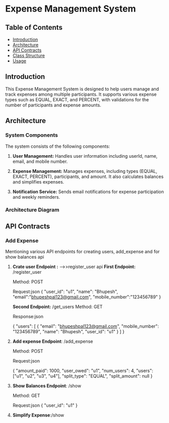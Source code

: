 # Expense Management System

## Table of Contents
- [Introduction](#introduction)
- [Architecture](#architecture)
- [API Contracts](#api-contracts)
- [Class Structure](#class-structure)
- [Usage](#usage)


## Introduction

This Expense Management System is designed to help users manage and track expenses among multiple participants. It supports various expense types such as EQUAL, EXACT, and PERCENT, with validations for the number of participants and expense amounts.

## Architecture

### System Components

The system consists of the following components:

1. **User Management:** Handles user information including userId, name, email, and mobile number.

2. **Expense Management:** Manages expenses, including types (EQUAL, EXACT, PERCENT), participants, and amount. It also calculates balances and simplifies expenses.

3. **Notification Service:** Sends email notifications for expense participation and weekly reminders.

### Architecture Diagram


## API Contracts

### Add Expense
Mentioning various API endpoints for creating users, add_expense and for show balances api
1. **Crate user Endpoint :** -->>register_user api
    **First Endpoint:** /register_user
    
    Method: POST
    
    Request:json
    {
    "user_id": "u1",
    "name": "Bhupesh",
    "email":"bhupeshpal123@gmail.com",
    "mobile_number":"123456789"
    }

    **Second Endpoint:** /get_users
    Method: GET

    Response:json

    {
    "users": [
        {
            "email": "bhupeshpal123@gmail.com",
            "mobile_number": "123456789",
            "name": "Bhupesh",
            "user_id": "u1"
        }
    ]
    }

2. **Add expense Endpoint**: /add_expense

    Method: POST

    Request:json
    
    {
    "amount_paid": 1000,
    "user_owed": "u1",
    "num_users": 4,
    "users": ["u1", "u2", "u3", "u4"],
    "split_type": "EQUAL",
    "split_amount": null
    }

3. **Show Balances Endpoint**: /show

    Method: GET

    Request:json
    {
    "user_id": "u1"
    }
   
4. **Simplify Expense**:/show

    